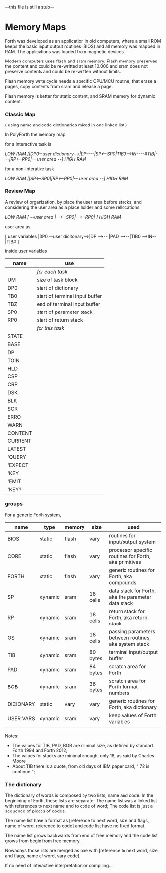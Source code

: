 --this file is still a stub--

# Memory Maps
 
Forth was developed as an application in old computers, where a small ROM keeps the basic input output routines (BIOS) and all memory was mapped in RAM. The applications was loaded from magnetic devices.

Modern computers uses flash and sram memory. Flash memory preserves the content and could be re-writted  at least 10.000 and sram does not preserve contents and could be re-written without limits. 

Flash memory write cycle needs a specific CPU/MCU routine, that erase a pages, copy contents from sram and release a page.

Flash memory is better for static content, and SRAM memory for dynamic content.

### Classic Map

( using name and code dictionaries mixed in one linked list )

In PolyForth the memory map 

for a interactive task is 
         
_LOW RAM \[|DP0--user dictionary-->|DP----|SP<--SP0|TIB0-->IN----#TIB|----|RP<--RP0|-- user area --\] HIGH RAM_

for a non-interative task
          
_LOW RAM \[|SP<--SP0||RP<--RP0|-- user area --\] HIGH RAM_

### Review Map

A review of organization, by place the user area before stacks, and considering the user area as a place holder and some rellocations

_LOW RAM \[ --user area |--<--SP0|--<--RP0| \] HIGH RAM_

user area as 

\[ user variables |DP0 --user dicitonary-->|DP -->-- |PAD -->--|TIB0 -->IN--|TIB# \]

inside user variables

| name | use |
| -- | -- |
|    | _for each task_ |
| UM | size of task block |
| DP0 | start of dictionary |
| TB0 | start of terminal input buffer |
| TBZ | end of terminal input buffer |
| SP0 | start of parameter stack |
| RP0 | start of return stack |
| | _for this task_ |
| STATE | |
| BASE | |
| DP | |
| TOIN | |
| HLD | |
| CSP | |
| CRP | |
| DSK | |
| BLK | |
| SCR | |
| ERRO | |
| WARN | |
| CONTENT | |
| CURRENT | |
| LATEST | |
| 'QUERY | |
| 'EXPECT | |
| 'KEY | |
| 'EMIT | |
| 'KEY? | |

### groups

For a generic Forth system,

| name | type | memory | size | used |
| --- | --- | --- | --- | --- |
| BIOS | static | flash | vary | routines for input/output system |
| CORE | static | flash | vary | processor specific routines for Forth, aka primitives |
| FORTH | static | flash | vary | generic routines for Forth, aka compounds |
| SP | dynamic | sram | 18 cells | data stack for Forth, aka the parameter data stack |
| RP | dynamic | sram | 18 cells | return stack for Forth, aka return stack |
| OS | dynamic | sram  | 18 cells | passing parameters between routines, aka system stack |
| TIB | dynamic | sram | 80 bytes | terminal input/output buffer| 
| PAD | dynamic | sram | 84 bytes | scratch area for Forth |
| BOB | dynamic | sram | 36 bytes | scratch area for Forth format numbers | 
| DICIONARY | static | vary | vary | generic routines for Forth, aka dictionary |
| USER VARS | dynamic | sram | vary | keep values of Forth variables |
| | | | |

Notes:

- The values for TIB, PAD, BOB are mininal size, as defined by standart Forth 1994 and Forth 2012;
- The values for stacks are minimal enough, only 18, as said by Charles Moore
- About TIB there is a quote, from old days of IBM paper card, " 72 is continue ";

### The dictionary

The dictionary of words is composed by two lists, name and code. In the beginining of Forth, these lists are separate: The name list was a linked list with references to next name and to code of word; The code list is just a sequence of pieces of codes. 

The name list have a format as [reference to next word, size and flags, name of word, reference to code] and code list have no fixed format.

The name list grows backwards from end of free memory and the code list grows from begin from free memory. 

Nowadays those lists are merged as one with [reference to next word, size and flags, name of word, vary code].

If no need of interactive interpretation or compiling...







